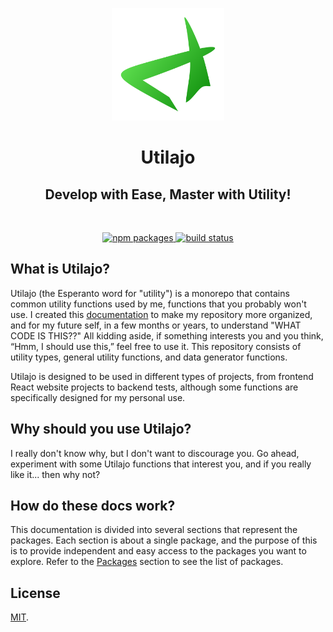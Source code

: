<p align="center">
    <a href="https://timbo-dev.github.io/utilajo/" target="_blank" rel="noopener noreferrer">
        <img width="180" src="docs/public/media/utilajo-logo.svg" alt="Utilajo logo">
    </a>
    <h1 align="center">
        Utilajo
    </h1>
    <h2 align="center">
        Develop with Ease, Master with Utility!
    </h2>
</p>
<br/>
<p align="center">
    <a href="https://www.npmjs.com/org/utilajo">
        <img src="https://img.shields.io/badge/npm-packages-green" alt="npm packages">
    </a>
      <a href="https://github.com/timbo-dev/utilajo/actions/workflows/ci.yml"><img src="https://github.com/timbo-dev/utilajo/actions/workflows/deploy.yml/badge.svg?branch=main" alt="build status"></a>

</p>

## What is Utilajo?
Utilajo (the Esperanto word for "utility") is a monorepo that contains common utility functions used by me, functions that you probably won't use. I created this [documentation](https://timbo-dev.github.io/utilajo/introduction/) to make my repository more organized, and for my future self, in a few months or years, to understand "WHAT CODE IS THIS??" All kidding aside, if something interests you and you think, “Hmm, I should use this,” feel free to use it. This repository consists of utility types, general utility functions, and data generator functions.

Utilajo is designed to be used in different types of projects, from frontend React website projects to backend tests, although some functions are specifically designed for my personal use.

## Why should you use Utilajo?
I really don't know why, but I don't want to discourage you. Go ahead, experiment with some Utilajo functions that interest you, and if you really like it... then why not?

## How do these docs work?
This documentation is divided into several sections that represent the packages. Each section is about a single package, and the purpose of this is to provide independent and easy access to the packages you want to explore. Refer to the [Packages](https://timbo-dev.github.io/utilajo/packages/) section to see the list of packages.

## License

[MIT](LICENSE).
